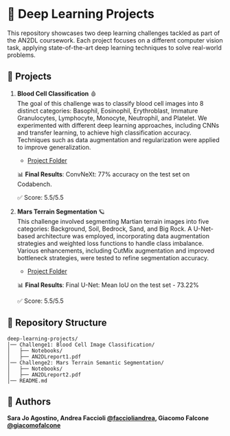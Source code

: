 # 🧠 Deep Learning Projects

This repository showcases two deep learning challenges tackled as part of the AN2DL coursework. Each project focuses on a different computer vision task, applying state-of-the-art deep learning techniques to solve real-world problems.

## 📌 Projects

1. **Blood Cell Classification** 🩸  
   The goal of this challenge was to classify blood cell images into 8 distinct categories: Basophil, Eosinophil, Erythroblast, Immature Granulocytes, Lymphocyte, Monocyte, Neutrophil, and Platelet. We experimented with different deep learning approaches, including CNNs and transfer learning, to achieve high classification accuracy. Techniques such as data augmentation and regularization were applied to improve generalization.
   - [Project Folder](https://github.com/giacomofalcone/deep-learning-AN2DL/tree/main/Challenge1%3A%20Blood%20Cell%20Image%20Classification)

   📊 **Final Results**: 
   ConvNeXt: 77% accuracy on the test set on Codabench.

   ✅ Score: 5.5/5.5

2. **Mars Terrain Segmentation** 🪐  
   This challenge involved segmenting Martian terrain images into five categories: Background, Soil, Bedrock, Sand, and Big Rock. A U-Net-based architecture was employed, incorporating data augmentation strategies and weighted loss functions to handle class imbalance. Various enhancements, including CutMix augmentation and improved bottleneck strategies, were tested to refine segmentation accuracy.
   - [Project Folder](https://github.com/giacomofalcone/deep-learning-AN2DL/tree/main/Challenge2%3A%20Mars%20Terrain%20Semantic%20Segmentation)

   📊 **Final Results**: 
   Final U-Net: Mean IoU on the test set - 73.22%

   ✅ Score: 5.5/5.5

## 📂 Repository Structure
```
deep-learning-projects/
│── Challenge1: Blood Cell Image Classification/
│   ├── Notebooks/
│   ├── AN2DLreport1.pdf
│── Challenge2: Mars Terrain Semantic Segmentation/
│   ├── Notebooks/
│   ├── AN2DLreport2.pdf
│── README.md
```

## 👥 Authors
**Sara Jo Agostino, Andrea Faccioli [@faccioliandrea](https://github.com/faccioliandrea), Giacomo Falcone [@giacomofalcone](https://github.com/giacomofalcone)**

